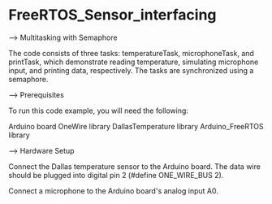 # FreeRTOS_Sensor_interfacing

--> Multitasking with Semaphore

The code consists of three tasks: temperatureTask, microphoneTask, and printTask, which demonstrate reading temperature, simulating microphone input, and printing data, respectively. The tasks are synchronized using a semaphore.

--> Prerequisites

To run this code example, you will need the following:

Arduino board
OneWire library
DallasTemperature library
Arduino_FreeRTOS library

--> Hardware Setup

Connect the Dallas temperature sensor to the Arduino board. The data wire should be plugged into digital pin 2 (#define ONE_WIRE_BUS 2).

Connect a microphone to the Arduino board's analog input A0.